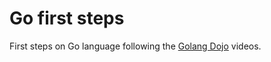 # Go first steps

First steps on Go language following the [Golang Dojo](https://www.youtube.com/c/GolangDojo) videos.

